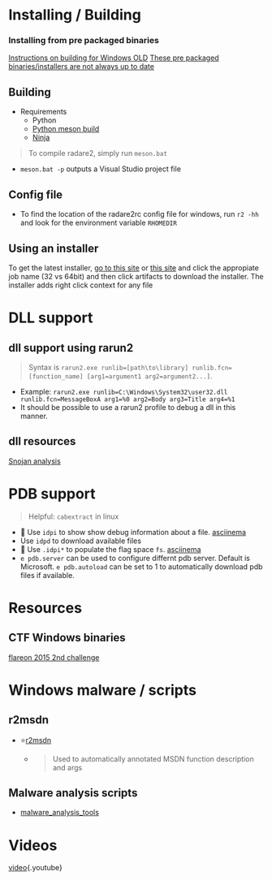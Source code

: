 <!-- TITLE: Windows reversing-->

# Installing / Building
### Installing from pre packaged binaries
[Instructions on building for Windows OLD](https://github.com/radare/radare2/blob/master/doc/windows.md)
[These pre packaged binaries/installers are not always up to date](http://radare.mikelloc.com/get/)
## Building
- Requirements
	- Python
	- [Python meson build](https://github.com/mesonbuild/meson)
	- [Ninja](https://ninja-build.org/)

> To compile radare2, simply run `meson.bat`
- `meson.bat -p` outputs a Visual Studio project file

## Config file
- To find the location of the radare2rc config file for windows, run `r2 -hh` and look for the environment variable `RHOMEDIR`

## Using an installer
To get the latest installer, [go to this site](https://ci.appveyor.com/project/radare/radare2-shvdd) or [this site](http://radare.mikelloc.com/get/) and click the appropiate job name (32 vs 64bit) and then click artifacts to download the installer. The installer adds right click context for any file

# DLL support
## dll support using rarun2
> Syntax is `rarun2.exe runlib=[path\to\library] runlib.fcn=[function_name] [arg1=argument1 arg2=argument2...]`.
- Example: `rarun2.exe runlib=C:\Windows\System32\user32.dll runlib.fcn=MessageBoxA arg1=%0 arg2=Body arg3=Title arg4=%1`
- It should be possible to use a rarun2 profile to debug a dll in this manner. 

## dll resources
[Snojan analysis](https://medium.com/@jacob16682/snojan-analysis-bb3982fb1bb9)

# PDB support
> Helpful: `cabextract` in linux

- 🚀 Use `idpi` to show show debug information about a file. [asciinema](https://asciinema.org/a/BOQUwqIJO497zhFDY037uNf6W)
- Use `idpd` to download available files
- 🚀 Use `.idpi*` to populate the flag space `fs`. [asciinema](https://asciinema.org/a/mBKmRaszDXe8C55as7Oo2cVVf)
- `e pdb.server` can be used to configure differnt pdb server. Default is Microsoft. `e pdb.autoload` can be set to 1 to automatically download pdb files if available. 

# Resources
## CTF Windows binaries
[flareon 2015 2nd challenge](https://fevral.github.io/2017/08/13/flareon2015-2.html)

# Windows malware / scripts
## r2msdn
- ⭐[r2msdn](https://github.com/securisec/r2msdn)
	- > Used to automatically annotated MSDN function description and args
## Malware analysis scripts
- [malware_analysis_tools](https://github.com/redmed666/malware_analysis_tools)
# Videos
[video](https://www.youtube.com/watch?v=2gcqLDGnKMc){.youtube}

<p hidden>idp idpd idpi</p>
